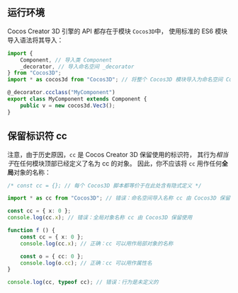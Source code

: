 

## 运行环境

Cocos Creator 3D 引擎的 API 都存在于模块 `Cocos3D`中，
使用标准的 ES6 模块导入语法将其导入：

```ts
import {
    Component, // 导入类 Component
    _decorator, // 导入命名空间 _decorator
} from "Cocos3D";
import * as cocos3d from "Cocos3D"; // 将整个 Cocos3D 模块导入为命名空间 Cocos Creator 3D

@_decorator.ccclass("MyComponent")
export class MyComponent extends Component {
    public v = new cocos3d.Vec3();
}
```

## 保留标识符 cc

注意，由于历史原因，`cc` 是 Cocos Creator 3D 保留使用的标识符，
其行为*相当于*在任何模块顶部已经定义了名为 cc 的对象。
因此，你不应该将 `cc` 用作任何**全局**对象的名称：

```ts
/* const cc = {}; // 每个 Cocos3D 脚本都等价于在此处含有隐式定义 */

import * as cc from "Cocos3D"; // 错误：命名空间导入名称 cc 由 Cocos3D 保留使用

const cc = { x: 0 };
console.log(cc.x); // 错误：全局对象名称 cc 由 Cocos3D 保留使用

function f () {
    const cc = { x: 0 };
    console.log(cc.x); // 正确：cc 可以用作局部对象的名称

    const o = { cc: 0 };
    console.log(o.cc); // 正确：cc 可以用作属性名
}

console.log(cc, typeof cc); // 错误：行为是未定义的
```